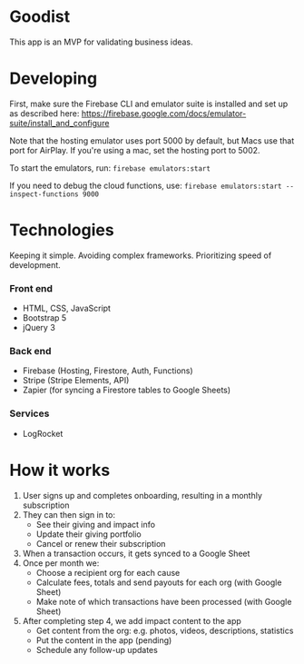 # Goodist
This app is an MVP for validating business ideas.

# Developing
First, make sure the Firebase CLI and emulator suite is installed and set up as described here: https://firebase.google.com/docs/emulator-suite/install_and_configure

Note that the hosting emulator uses port 5000 by default, but Macs use that port for AirPlay. If you're using a mac, set the hosting port to 5002.

To start the emulators, run: `firebase emulators:start`

If you need to debug the cloud functions, use: `firebase emulators:start --inspect-functions 9000`

# Technologies
Keeping it simple. Avoiding complex frameworks. Prioritizing speed of development.

### Front end 
- HTML, CSS, JavaScript
- Bootstrap 5
- jQuery 3

### Back end
- Firebase (Hosting, Firestore, Auth, Functions)
- Stripe (Stripe Elements, API)
- Zapier (for syncing a Firestore tables to Google Sheets)

### Services
- LogRocket

# How it works
1. User signs up and completes onboarding, resulting in a monthly subscription
2. They can then sign in to:
   - See their giving and impact info
   - Update their giving portfolio
   - Cancel or renew their subscription
3. When a transaction occurs, it gets synced to a Google Sheet
4. Once per month we:
   - Choose a recipient org for each cause
   - Calculate fees, totals and send payouts for each org (with Google Sheet)
   - Make note of which transactions have been processed (with Google Sheet)
5. After completing step 4, we add impact content to the app
   - Get content from the org: e.g. photos, videos, descriptions, statistics
   - Put the content in the app (pending)
   - Schedule any follow-up updates